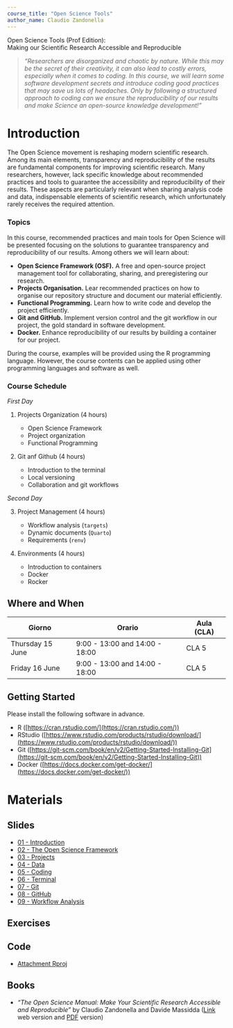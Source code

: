```yaml
---
course_title: "Open Science Tools"
author_name: Claudio Zandonella 
---
```


<p class = "my-h1">
Open Science Tools (Prof Edition):<br>Making our Scientific Research Accessible and Reproducible
</p>

> *“Researchers are disorganized and chaotic by nature. While this may be the secret of their creativity, it can also lead to costly errors, especially when it comes to coding. In this course, we will learn some software development secrets and introduce coding good practices that may save us lots of headaches. Only by following a structured approach to coding can we ensure the reproducibility of our results and make Science an open-source knowledge development!”*

# Introduction

The Open Science movement is reshaping modern scientific research. Among its main elements, transparency and reproducibility of the results are fundamental components for improving scientific research. Many researchers, however, lack specific knowledge about recommended practices and tools to guarantee the accessibility and reproducibility of their results. These aspects are particularly relevant when sharing analysis code and data, indispensable elements of scientific research, which unfortunately rarely receives the required attention.

### Topics

In this course, recommended practices and main tools for Open Science will be presented focusing on the solutions to guarantee transparency and reproducibility of our results. Among others we will learn about:

- **Open Science Framework (OSF).** A free and open-source project management tool for collaborating, sharing, and preregistering our research. 
- **Projects Organisation.** Lear recommended practices on how to organise our repository structure and document our material efficiently.
- **Functional Programming.** Learn how to write code and develop the project efficiently.
- **Git and GitHub.** Implement version control and the git workflow in our project, the gold standard in software development.
- **Docker.** Enhance reproducibility of our results by building a container for our project.

During the course, examples will be provided using the R programming language. However, the course contents can be applied using other programming languages and software as well.


###  Course Schedule

*First Day* 

1. Projects Organization (4 hours)
    - Open Science Framework
    - Project organization
    - Functional Programming

2. Git anf Github (4 hours)
    - Introduction to the terminal
    - Local versioning
    - Collaboration and git workflows

*Second Day* 

3. Project Management (4 hours)
    - Workflow analysis (`targets`)
    - Dynamic documents (`Quarto`)
    - Requirements (`renv`)

4. Environments (4 hours)
    - Introduction to containers
    - Docker
    - Rocker

## Where and When


| Giorno | Orario | Aula (CLA)|
|-------|------|-----|
| Thursday 15 June | 9:00 - 13:00 and 14:00 - 18:00 | CLA 5  |
| Friday 16 June   | 9:00 - 13:00 and 14:00 - 18:00 | CLA 5  |


## Getting Started

Please install the following software in advance.

- R ([https://cran.rstudio.com/](https://cran.rstudio.com/))
- RStudio ([https://www.rstudio.com/products/rstudio/download/](https://www.rstudio.com/products/rstudio/download/))
- Git ([https://git-scm.com/book/en/v2/Getting-Started-Installing-Git](https://git-scm.com/book/en/v2/Getting-Started-Installing-Git))
- Docker ([https://docs.docker.com/get-docker/](https://docs.docker.com/get-docker/))

# Materials

## Slides

- <a href="materials/slides/01-introduction.html" target="_blank">01 - Introduction</a>
- <a href="materials/slides/02-osf.html" target="_blank">02 - The Open Science Framework</a>
- <a href="materials/slides/03-projects.html" target="_blank">03 - Projects</a>
- <a href="materials/slides/04-data.html" target="_blank">04 - Data</a>
- <a href="materials/slides/05-code.html" target="_blank">05 - Coding</a>
- <a href="materials/slides/06-terminal.html" target="_blank">06 - Terminal</a>
- <a href="materials/slides/07-git.html" target="_blank">07 - Git</a>
- <a href="materials/slides/08-github.html" target="_blank">08 - GitHub</a>
- <a href="materials/slides/09-workflow.html" target="_blank">09 - Workflow Analysis</a>

## Exercises


## Code

- [Attachment Rproj](https://minhaskamal.github.io/DownGit/#/home?url=https://github.com/arca-dpss/course-open-science-prof/tree/main/materials/code-example/attachment)


## Books

- *“The Open Science Manual: Make Your Scientific Research Accessible and Reproducible”* by Claudio Zandonella and Davide Massidda
 ([Link](https://arca-dpss.github.io/manual-open-science/) web version and [PDF](https://arca-dpss.github.io/manual-open-science/manual-open-science.pdf) version)

<!-- - Questionario valutazione [link](https://forms.gle/YKESLW64jWTtA7vi7) -->




